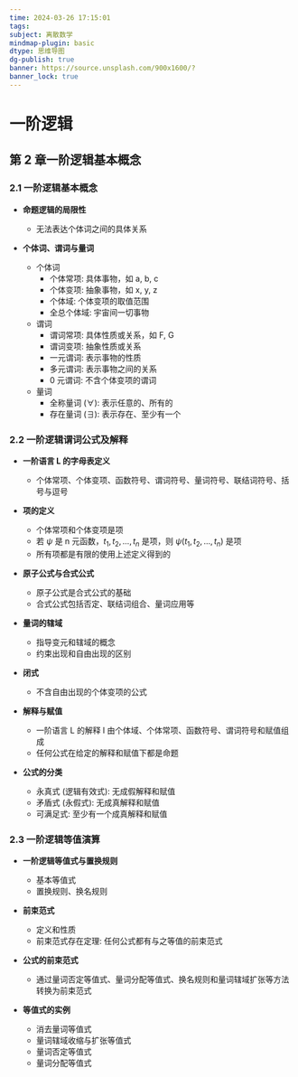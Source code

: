```yaml
---
time: 2024-03-26 17:15:01
tags: 
subject: 离散数学
mindmap-plugin: basic
dtype: 思维导图
dg-publish: true
banner: https://source.unsplash.com/900x1600/?
banner_lock: true
---
```

# 一阶逻辑

## 第 2 章一阶逻辑基本概念

### 2.1 一阶逻辑基本概念

- **命题逻辑的局限性**
  - 无法表达个体词之间的具体关系

- **个体词、谓词与量词**
  - 个体词
    - 个体常项: 具体事物，如 a, b, c
    - 个体变项: 抽象事物，如 x, y, z
    - 个体域: 个体变项的取值范围
    - 全总个体域: 宇宙间一切事物
  - 谓词
    - 谓词常项: 具体性质或关系，如 F, G
    - 谓词变项: 抽象性质或关系
    - 一元谓词: 表示事物的性质
    - 多元谓词: 表示事物之间的关系
    - 0 元谓词: 不含个体变项的谓词
  - 量词
    - 全称量词 ($\forall$): 表示任意的、所有的
    - 存在量词 ($\exists$): 表示存在、至少有一个

### 2.2 一阶逻辑谓词公式及解释

- **一阶语言 L 的字母表定义**
  - 个体常项、个体变项、函数符号、谓词符号、量词符号、联结词符号、括号与逗号

- **项的定义**
  - 个体常项和个体变项是项
  - 若 $\psi$ 是 n 元函数，$t_1, t_2, ..., t_n$ 是项，则 $\psi(t_1, t_2, ..., t_n)$ 是项
  - 所有项都是有限的使用上述定义得到的

- **原子公式与合式公式**
  - 原子公式是合式公式的基础
  - 合式公式包括否定、联结词组合、量词应用等

- **量词的辖域**
  - 指导变元和辖域的概念
  - 约束出现和自由出现的区别

- **闭式**
  - 不含自由出现的个体变项的公式

- **解释与赋值**
  - 一阶语言 L 的解释 I 由个体域、个体常项、函数符号、谓词符号和赋值组成
  - 任何公式在给定的解释和赋值下都是命题

- **公式的分类**
  - 永真式 (逻辑有效式): 无成假解释和赋值
  - 矛盾式 (永假式): 无成真解释和赋值
  - 可满足式: 至少有一个成真解释和赋值

### 2.3 一阶逻辑等值演算

- **一阶逻辑等值式与置换规则**
  - 基本等值式
  - 置换规则、换名规则

- **前束范式**
  - 定义和性质
  - 前束范式存在定理: 任何公式都有与之等值的前束范式

- **公式的前束范式**
  - 通过量词否定等值式、量词分配等值式、换名规则和量词辖域扩张等方法转换为前束范式

- **等值式的实例**
  - 消去量词等值式
  - 量词辖域收缩与扩张等值式
  - 量词否定等值式
  - 量词分配等值式
